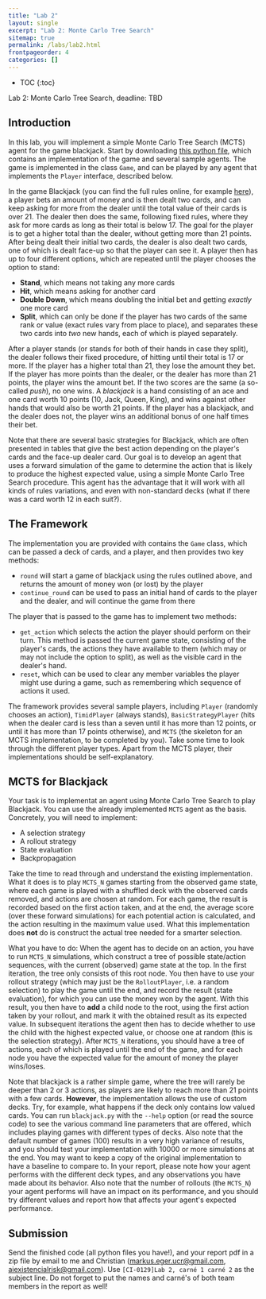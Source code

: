 ```yaml
---
title: "Lab 2"
layout: single
excerpt: "Lab 2: Monte Carlo Tree Search"
sitemap: true
permalink: /labs/lab2.html
frontpageorder: 4
categories: []
---
```


* TOC
{:toc}

Lab 2: Monte Carlo Tree Search, deadline: TBD

## Introduction

In this lab, you will implement a simple Monte Carlo Tree Search (MCTS) agent for the game blackjack. Start by downloading [this python file](/CI-0129/assets/blackjack.py), which contains an implementation of the game and 
several sample agents. The game is implemented in the class `Game`, and can be played by any agent that implements the `Player` interface, described below.
  
In the game Blackjack (you can find the full rules online, for example [here](https://bicyclecards.com/how-to-play/blackjack/)), a player bets an amount of money and
is then dealt two cards, and can keep asking for more from the dealer until the total value of their cards is over 21. The dealer then does the same, following fixed rules, 
where they ask for more cards as long as their total is below 17. The goal for the player is to get a higher total than the dealer, without getting more than 21 points. After 
being dealt their initial two cards, the dealer is also dealt two cards, one of which is dealt face-up so that the player can see it. A player then has up to four different options, 
which are repeated until the player chooses the option to stand:

  - **Stand**, which means not taking any more cards 
  - **Hit**, which means asking for another card 
  - **Double Down**, which means doubling the initial bet and getting *exactly* one more card 
  - **Split**, which can only be done if the player has two cards of the same rank or value (exact rules vary from place to place), and separates these two cards into *two* new hands, each of which is played separately. 
    
After a player stands (or stands for both of their hands in case they split), the dealer follows their fixed procedure, of hitting until their total is 17 or more. If the player has a higher total than 21, they lose the
amount they bet. If the player has more points than the dealer, or the dealer has more than 21 points, the player wins the amount bet. If the two scores are the same (a so-called *push*), no one wins. A *blackjack* is 
a hand consisting of an ace and one card worth 10 points (10, Jack, Queen, King), and wins against other hands that would also be worth 21 points. If the player has a blackjack, and the dealer does not, the player wins 
an additional bonus of one half times their bet. 

Note that there are several basic strategies for Blackjack, which are often presented in tables that give the best action depending on the player's cards and the face-up dealer card. Our goal is to develop an agent 
that uses a forward simulation of the game to determine the action that is likely to produce the highest expected value, using a simple Monte Carlo Tree Search procedure. This agent has the advantage that it will 
work with all kinds of rules variations, and even with non-standard decks (what if there was a card worth 12 in each suit?).

## The Framework 

The implementation you are provided with contains the `Game` class, which can be passed a deck of cards, and a player, and then provides two key methods:
   
   - `round` will start a game of blackjack using the rules outlined above, and returns the amount of money won (or lost) by the player 
   - `continue_round` can be used to pass an initial hand of cards to the player and the dealer, and will continue the game from there 
   
The player that is passed to the game has to implement two methods:

   - `get_action` which selects the action the player should perform on their turn. This method is passed the current game state, consisting of the player's cards, the actions they have available to them (which may or may 
   not include the option to split), as well as the visible card in the dealer's hand. 
   - `reset`, which can be used to clear any member variables the player might use during a game, such as remembering which sequence of actions it used.
   
   
The framework provides several sample players, including `Player` (randomly chooses an action), `TimidPlayer` (always stands), `BasicStrategyPlayer` (hits when the dealer card is less than a seven until it has more than 12 
points, or until it has more than 17 points otherwise), and `MCTS` (the skeleton for an MCTS implementation, to be completed by you). Take some time to look through the different player types. Apart from the MCTS player, 
their implementations should be self-explanatory.

## MCTS for Blackjack

Your task is to implementat an agent using Monte Carlo Tree Search to play Blackjack. You can use the already implemented `MCTS` agent as the basis. Concretely, you will need to implement:

  - A selection strategy 
  - A rollout strategy 
  - State evaluation
  - Backpropagation 
  
Take the time to read through and understand the existing implementation. What it does is to play `MCTS_N` games starting from the observed game state, where each game is played with a shuffled deck with the 
observed cards removed, and actions are chosen at random. For each game, the result is recorded based on the first action taken, and at the end, the average score (over these forward simulations) for each 
potential action is calculated, and the action resulting in the maximum value used. What this implementation does **not** do is construct the actual tree needed for a smarter selection. 

What you have to do: When the agent has to decide on an action, you have to run `MCTS_N` simulations, which construct a tree of possible state/action sequences, with the current (observed) game state at the top. 
In the first iteration, the tree only consists of this root node. You then have to use your rollout strategy (which may just be the `RolloutPlayer`, i.e. a random selection) to play the game until the end, and record 
the result (state evaluation), for which you can use the money won by the agent. With this result, you then have to **add** a child node to the root, using the first action taken by your rollout, and mark it with the
obtained result as its expected value. In subsequent iterations the agent then has to decide whether to use the child with the highest expected value, or choose one at random (this is the selection strategy). After 
`MCTS_N` iterations, you should have a tree of actions, each of which is played until the end of the game, and for each node you have the expected value for the amount of money the player wins/loses. 

Note that blackjack is a rather simple game, where the tree will rarely be deeper than 2 or 3 actions, as players are likely to reach more than 21 points with a few cards. **However**, the implementation allows the use
of custom decks. Try, for example, what happens if the deck only contains low valued cards. You can run `blackjack.py` with the `--help` option (or read the source code) to see the various command line parameters that 
are offered, which includes playing games with different types of decks. Also note that the default number of games (100) results in a very high variance of results, and you should test your implementation with 10000 
or more simulations at the end. You may want to keep a copy of the original implementation to have a baseline to compare to. In your report, please note how your agent performs with the different deck types, 
and any observations you have made about its behavior. Also note that the number of rollouts (the `MCTS_N`) your agent performs will have an impact on its performance, and you should try different values and report 
how that affects your agent's expected performance. 

## Submission

Send the finished code (all python files you have!), and your report pdf in a zip file by email to me and Christian ([markus.eger.ucr@gmail.com](mailto:markus.eger.ucr@gmail.com), 
[aiexistencialrisk@gmail.com](mailto:aiexistencialrisk@gmail.com)). Use `[CI-0129]Lab 2, carné 1 carné 2` as the subject line. Do not forget to put the names and 
carn&eacute;'s of both team members in the report as well!
